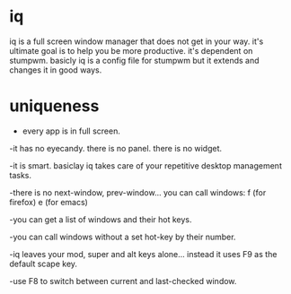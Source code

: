 iq
==

iq is a full screen window manager that does not get in your way. it's ultimate goal is to help you be more productive. it's dependent on stumpwm. basicly iq is a config file for stumpwm but it extends and changes it in good ways.

uniqueness
==========

- every app is in full screen. 

-it has no eyecandy. there is no panel. there is no widget.

-it is smart. basiclay iq takes care of your repetitive desktop management tasks.

-there is no next-window, prev-window... you can call windows: f (for firefox)  e (for emacs) 

-you can get a list of windows and their hot keys.

-you can call windows without a set hot-key by their number.

-iq leaves your mod, super and alt keys alone... instead it uses F9 as the default scape key.

-use F8 to switch between current and last-checked window. 













